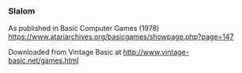### Slalom

As published in Basic Computer Games (1978)
https://www.atariarchives.org/basicgames/showpage.php?page=147

Downloaded from Vintage Basic at
http://www.vintage-basic.net/games.html
